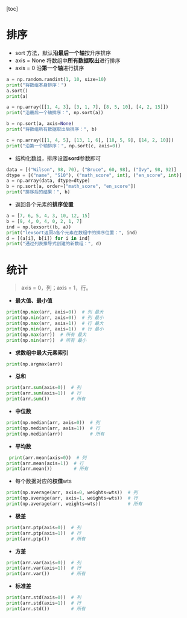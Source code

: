 [toc]
# 排序
- sort 方法，默认**沿最后一个轴**按升序排序
- axis = None 将数组中**所有数据取出**进行排序
- axis = 0 沿**第一个轴**进行排序

```py
a = np.random.randint(1, 10, size=10)
print("将数组本身排序：")
a.sort()
print(a)

a = np.array([[1, 4, 3], [3, 1, 7], [8, 5, 10], [4, 2, 15]])
print("沿最后一个轴排序：", np.sort(a))

b = np.sort(a, axis=None)
print("将数组所有数据取出后排序：", b)

c = np.array([[1, 4, 5], [13, 1, 6], [18, 5, 9], [14, 2, 10]])
print("沿第一个轴排序：", np.sort(c, axis=0))
```

- 结构化数组，排序设置**sord**参数即可
```py
data = [("Wilson", 98, 70), ("Bruce", 60, 98), ("Ivy", 98, 92)]
dtype = [("name", "S10"), ("math_score", int), ("en_score", int)]
a = np.array(data, dtype=dtype)
b = np.sort(a, order=["math_score", "en_score"])
print("排序后的结果：", b)
```

- 返回各个元素的**排序位置**
```py
a = [7, 6, 5, 4, 3, 10, 12, 15]
b = [9, 4, 0, 4, 0, 2, 1, 7]
ind = np.lexsort((b, a))
print("lexsort返回a各个元素在数组中的排序位置：", ind)
d = [(a[i], b[i]) for i in ind]
print("通过列表推导式创建的新数组：", d)
```

# 统计

> axis = 0，列；axis = 1，行。
- **最大值、最小值**
```py
print(np.max(arr, axis=0))  # 列 最大
print(np.min(arr, axis=0))  # 列 最小
print(np.max(arr, axis=1))  # 行 最大
print(np.min(arr, axis=1))  # 行 最小
print(np.max(arr))  # 所有 最大
print(np.min(arr))  # 所有 最小
```

- **求数组中最大元素索引**
```py
print(np.argmax(arr))
```

- **总和**
```py
print(arr.sum(axis=0))  # 列
print(arr.sum(axis=1))  # 行
print(arr.sum())        # 所有
```

- **中位数**
```py
print(np.median(arr, axis=0))  # 列
print(np.median(arr, axis=1))  # 行
print(np.median(arr))          # 所有
```

- **平均数**
```py
 print(arr.mean(axis=0))  # 列
print(arr.mean(axis=1))  # 行
print(arr.mean())        # 所有
```

- 每个数据对应的**权值**wts
```py
print(np.average(arr, axis=0, weights=wts))  # 列
print(np.average(arr, axis=1, weights=wts))  # 行
print(np.average(arr, weights=wts))          # 所有
```

- **极差**
```py
print(arr.ptp(axis=0))  # 列
print(arr.ptp(axis=1))  # 行
print(arr.ptp())        # 所有
```

- **方差**
```py
print(arr.var(axis=0))  # 列
print(arr.var(axis=1))  # 行
print(arr.var())        # 所有
```

- **标准差**
```py
print(arr.std(axis=0))  # 列
print(arr.std(axis=1))  # 行
print(arr.std())        # 所有
```